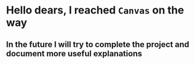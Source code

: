 # Hello dears, I reached `Canvas` on the way

## In the future I will try to complete the project and document more useful explanations
